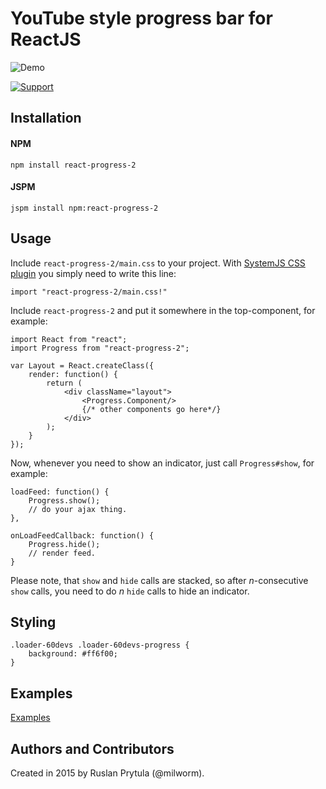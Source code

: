 # YouTube style progress bar for ReactJS

![Demo](https://raw.githubusercontent.com/milworm/react-progress-2/master/images/demo.gif)



[![Support](https://supporter.60devs.com/api/b/399936c021d5111d90001de85283a4b5/React%20Progress%202)](https://supporter.60devs.com/support/399936c021d5111d90001de85283a4b5/React%20Progress%202)

## Installation

#### NPM
    npm install react-progress-2

#### JSPM
    jspm install npm:react-progress-2

## Usage

Include `react-progress-2/main.css` to your project. With [SystemJS CSS plugin](https://github.com/systemjs/plugin-css) you simply need to write this line:

    import "react-progress-2/main.css!"

Include `react-progress-2` and put it somewhere in the top-component, for example:

    import React from "react";
    import Progress from "react-progress-2";

    var Layout = React.createClass({
        render: function() {
            return (
                <div className="layout">
                    <Progress.Component/>
                    {/* other components go here*/}
                </div>
            );
        }
    });

Now, whenever you need to show an indicator, just call `Progress#show`, for example:

    loadFeed: function() {
        Progress.show();
        // do your ajax thing.
    },

    onLoadFeedCallback: function() {
        Progress.hide();
        // render feed.
    }


Please note, that `show` and `hide` calls are stacked, so after *n*-consecutive `show` calls, you need to do *n* `hide` calls to hide an indicator.

## Styling


    .loader-60devs .loader-60devs-progress {
        background: #ff6f00;
    }

## Examples
[Examples](http://milworm.github.io/react-progress-2/example.html)

## Authors and Contributors
Created in 2015 by Ruslan Prytula (@milworm).
